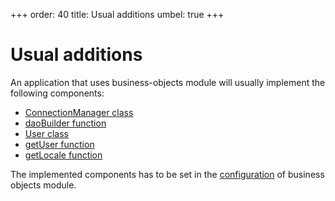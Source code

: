 +++
order: 40
title: Usual additions
umbel: true
+++

# Usual additions

An application that uses business-objects module will usually implement the following
components:

* [ConnectionManager class](additions/connection-manager)
* [daoBuilder function](additions/dao-builder)
* [User class](additions/user)
* [getUser function](additions/get-user)
* [getLocale function](additions/get-locale)

The implemented components has to be set in the [configuration](configuration)
of business objects module.

